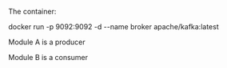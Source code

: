 The container:

docker run -p 9092:9092 -d --name broker apache/kafka:latest

Module A is a producer

Module B is a consumer
